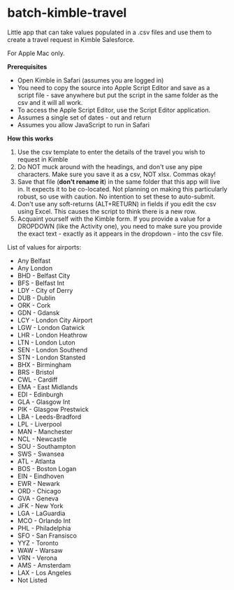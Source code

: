 # batch-kimble-travel
Little app that can take values populated in a .csv files and use them to create a travel request in Kimble Salesforce. 

For Apple Mac only.

**Prerequisites**

* Open Kimble in Safari (assumes you are logged in)
* You need to copy the source into Apple Script Editor and save as a script file - save anywhere but put the script in the same folder as the csv and it will all work.
* To access the Apple Script Editor, use the Script Editor application.
* Assumes a single set of dates - out and return
* Assumes you allow JavaScript to run in Safari

**How this works**

1. Use the csv template to enter the details of the travel you wish to request in Kimble
2. Do NOT muck around with the headings, and don't use any pipe characters. Make sure you save it as a csv, NOT xlsx. Commas okay!
3. Save that file (**don't rename it**) in the same folder that this app will live in.  It expects it to be co-located. Not planning on making this particularly robust, so use with caution.  No intention to set these to auto-submit.
4. Don't use any soft-returns (ALT+RETURN) in fields if you edit the csv using Excel. This causes the script to think there is a new row.
5. Acquaint yourself with the Kimble form.  If you provide a value for a DROPDOWN (like the Activity one), you need to make sure you provide the exact text - exactly as it appears in the dropdown - into the csv file.

List of values for airports:

* Any Belfast 
* Any London 
* BHD - Belfast City 
* BFS - Belfast Int 
* LDY - City of Derry 
* DUB - Dublin 
* ORK - Cork 
* GDN - Gdansk 
* LCY - London City Airport 
* LGW - London Gatwick 
* LHR - London Heathrow 
* LTN - London Luton 
* SEN - London Southend 
* STN - London Stansted 
* BHX - Birmingham 
* BRS - Bristol 
* CWL - Cardiff 
* EMA - East Midlands 
* EDI - Edinburgh 
* GLA - Glasgow Int 
* PIK - Glasgow Prestwick 
* LBA - Leeds-Bradford 
* LPL - Liverpool 
* MAN - Manchester 
* NCL - Newcastle 
* SOU - Southampton 
* SWS - Swansea 
* ATL - Atlanta 
* BOS - Boston Logan 
* EIN - Eindhoven 
* EWR - Newark 
* ORD - Chicago 
* GVA - Geneva 
* JFK - New York 
* LGA - LaGuardia 
* MCO - Orlando Int 
* PHL - Philadelphia 
* SFO - San Fransisco 
* YYZ - Toronto 
* WAW - Warsaw 
* VRN - Verona 
* AMS - Amsterdam 
* LAX - Los Angeles 
* Not Listed
